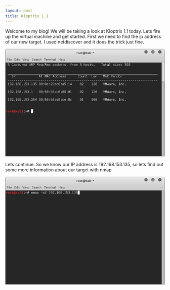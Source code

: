 ```yaml
---
layout: post
title: Kioptrix 1.1
---
```

Welcome to my blog! We will be taking a look at Kioptrix 1.1 today. Lets fire up the virtual machine and get started. First we need to find the ip address of our new target. I used netdiscover and it does the trick just fine.


![Image description](/images/Kioptrix1.1.1.png)

Lets continue. So we know our IP address is 192.168.153.135, so lets find out some more information about our target with nmap

![Image description](/images/Kioptrix1.1.2.png)
